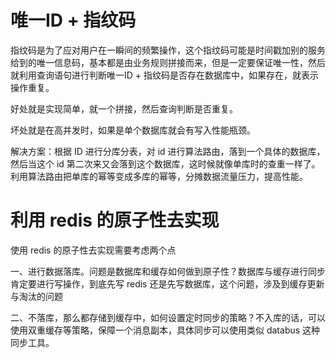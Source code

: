 # 唯一ID + 指纹码

指纹码是为了应对用户在一瞬间的频繁操作，这个指纹码可能是时间戳加别的服务给到的唯一信息码，基本都是由业务规则拼接而来，但是一定要保证唯一性，然后就利用查询语句进行判断唯一ID + 指纹码是否存在数据库中，如果存在，就表示操作重复。

好处就是实现简单，就一个拼接，然后查询判断是否重复。

坏处就是在高并发时，如果是单个数据库就会有写入性能瓶颈。

解决方案：根据 ID 进行分库分表，对 id 进行算法路由，落到一个具体的数据库，然后当这个 id 第二次来又会落到这个数据库，这时候就像单库时的查重一样了。利用算法路由把单库的幂等变成多库的幂等，分摊数据流量压力，提高性能。

# 利用 redis 的原子性去实现

使用 redis 的原子性去实现需要考虑两个点

一、进行数据落库。问题是数据库和缓存如何做到原子性？数据库与缓存进行同步肯定要进行写操作，到底先写 redis 还是先写数据库，这个问题，涉及到缓存更新与淘汰的问题

二、不落库，那么都存储到缓存中，如何设置定时同步的策略？不入库的话，可以使用双重缓存等策略，保障一个消息副本，具体同步可以使用类似 databus 这种同步工具。
